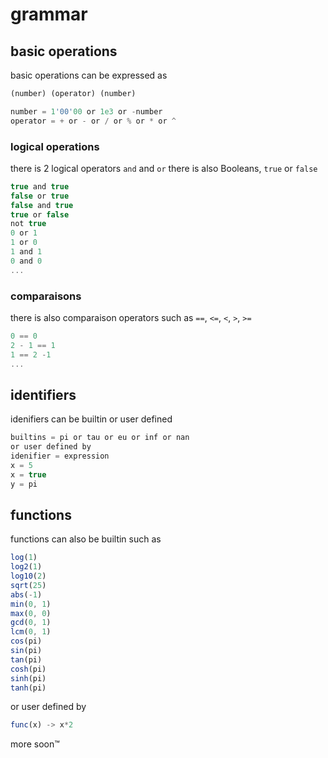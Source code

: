 # grammar

## basic operations
basic operations can be expressed as
```js
(number) (operator) (number)

number = 1'00'00 or 1e3 or -number
operator = + or - or / or % or * or ^
```
### logical operations
there is 2 logical operators `and` and `or` there is also Booleans, `true` or `false`
```js
true and true
false or true
false and true
true or false
not true
0 or 1
1 or 0
1 and 1
0 and 0
...
```

### comparaisons
there is also comparaison operators such as `==`, `<=`, `<`, `>`, `>=`
```js
0 == 0
2 - 1 == 1
1 == 2 -1
...
```

## identifiers
idenifiers can be builtin or user defined
```js
builtins = pi or tau or eu or inf or nan
or user defined by
idenifier = expression
x = 5
x = true
y = pi
```

## functions
functions can also be builtin such as
```js
log(1)
log2(1)
log10(2)
sqrt(25)
abs(-1)
min(0, 1)
max(0, 0)
gcd(0, 1)
lcm(0, 1)
cos(pi)
sin(pi)
tan(pi)
cosh(pi)
sinh(pi)
tanh(pi)
```

or user defined by
```js
func(x) -> x*2
```


more soon™
